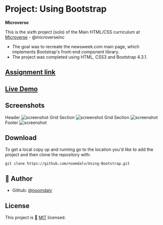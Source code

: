 # Project: Using Bootstrap
<b>Microverse</b>

This is the sixth project (solo) of the Main HTML/CSS curriculum at [Microverse](https://www.microverse.org/) - @microverseinc
* The goal was to recreate the newsweek.com main page, which implements Bootstrap's front-end component library.
* The project was completed using HTML, CSS3 and Bootstrap 4.3.1.

## [Assignment link](https://www.theodinproject.com/courses/html5-and-css3/lessons/using-bootstrap)
## [Live Demo](https://rawcdn.githack.com/noomdalv/Using-Bootstrap/2e8fef1864dd1ae3487bb516d86938fdead14d5f/index.html)

## Screenshots
<span>Header</span>
![screenshot](https://i.imgur.com/RT1gf8t.jpg)
<span>Grid Section</span>
![screenshot](https://i.imgur.com/1CI7N2M.jpg)
<span>Grid Section</span>
![screenshot](https://i.imgur.com/aMI7UEw.jpg)
<span>Footer</span>
![screenshot](https://i.imgur.com/9bEf7MO.jpg)

## Download

To get a local copy up and running go to the location you'd like to add the project and then clone the repository with:

```console
git clone https://github.com/noomdalv/Using-Bootstrap.git
```

## 👤 Author

- Github: [@noomdalv](https://github.com/noomdalv/)

## License

This project is 📝 [MIT](https://opensource.org/licenses/MIT) licensed.
